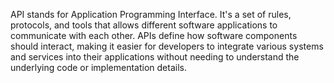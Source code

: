 API stands for Application Programming Interface. It's a set of rules, protocols, and tools that allows different software applications to communicate with each other. APIs define how software components should interact, making it easier for developers to integrate various systems and services into their applications without needing to understand the underlying code or implementation details.
